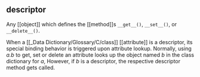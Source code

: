 ## **descriptor**
Any [[object]] which defines the [[method]]s `__get__()`, `__set__()`, or `__delete__()`.

When a [[_Data Dictionary/Glossary/C/class]] [[attribute]] is a descriptor, its special binding behavior is triggered upon attribute lookup.
Normally, using *a.b* to get, set or delete an attribute looks up the object named *b* in the class dictionary for *a*,
	However, if *b* is a descriptor, the respective descriptor method gets called.